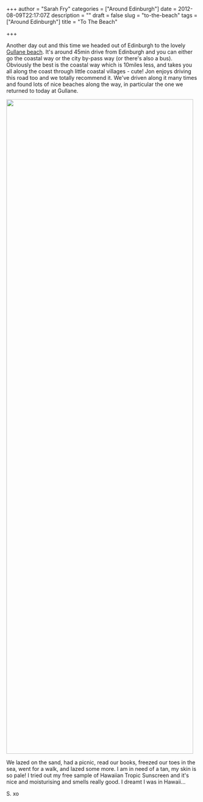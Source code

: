 +++
author = "Sarah Fry"
categories = ["Around Edinburgh"]
date = 2012-08-09T22:17:07Z
description = ""
draft = false
slug = "to-the-beach"
tags = ["Around Edinburgh"]
title = "To The Beach"

+++


Another day out and this time we headed out of Edinburgh to the lovely <a href="http://www.eastlothian.gov.uk/info/1504/walking_cycling_and_horse_riding/849/gullane_bents" target="_blank">Gullane beach</a>. It's around 45min drive from Edinburgh and you can either go the coastal way or the city by-pass way (or there's also a bus). Obviously the best is the coastal way which is 10miles less, and takes you all along the coast through little coastal villages - cute! Jon enjoys driving this road too and we totally recommend it. We've driven along it many times and found lots of nice beaches along the way, in particular the one we returned to today at Gullane.

<a href="http://sweetaspi.co.uk/images/2012/08/gullane.jpg"><img class="aligncenter size-full wp-image-1138" title="gullane" src="http://sweetaspi.co.uk/images/2012/08/gullane.jpg" alt="" width="490" height="1717" /></a>

We lazed on the sand, had a picnic, read our books, freezed our toes in the sea, went for a walk, and lazed some more. I am in need of a tan, my skin is so pale! I tried out my free sample of Hawaiian Tropic Sunscreen and it's nice and moisturising and smells really good. I dreamt I was in Hawaii...

S. xo

